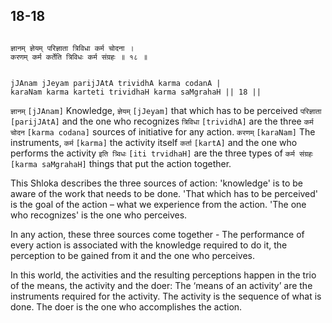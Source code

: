 ## 18-18


```shloka-sa

ज्ञानम् ज्ञेयम् परिज्ञाता त्रिविधा कर्म चोदना ।
करणम् कर्म कर्तेति त्रिविधः कर्म संग्रहः ॥ १८ ॥

```
```shloka-sa-hk

jJAnam jJeyam parijJAtA trividhA karma codanA |
karaNam karma karteti trividhaH karma saMgrahaH || 18 ||

```
`ज्ञानम्` `[jJAnam]` Knowledge, `ज्ञेयम्` `[jJeyam]` that which has to be perceived `परिज्ञाता` `[parijJAtA]` and the one who recognizes `त्रिविधा` `[trividhA]` are the three `कर्म चोदन` `[karma codana]` sources of initiative for any action. `करणम्` `[karaNam]` The instruments, `कर्म` `[karma]` the activity itself `कर्ता` `[kartA]` and the one who performs the activity `इति त्र्विधः` `[iti trvidhaH]` are the three types of `कर्म संग्रहः` `[karma saMgrahaH]` things that put the action together.

This Shloka describes the three sources of action: 'knowledge' is to be aware of the work that needs to be done. 'That which has to be perceived' is the goal of the action – what we experience from the action. 'The one who recognizes' is the one who perceives.

In any action, these three sources come together - The performance of every action is associated with the knowledge required to do it, the perception to be gained from it and the one who perceives. 

In this world, the activities and the resulting perceptions happen in the trio of the means, the activity and the doer: The ‘means of an activity’ are the instruments required for the activity. The activity is the sequence of what is done. The doer is the one who accomplishes the action.


